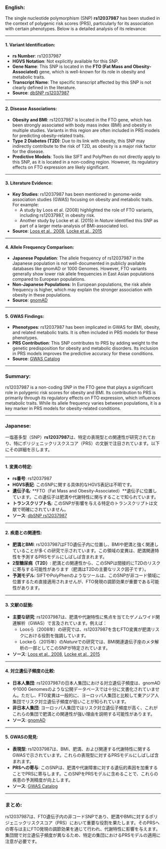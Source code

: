 ### English:
The single nucleotide polymorphism (SNP) **rs12037987** has been studied in the context of polygenic risk scores (PRS), particularly for its association with certain phenotypes. Below is a detailed analysis of its relevance:

---

#### 1. Variant Identification:
- **rs Number**: rs12037987
- **HGVS Notation**: Not explicitly available for this SNP.
- **Gene Name**: This SNP is located in the **FTO (Fat Mass and Obesity-Associated)** gene, which is well-known for its role in obesity and metabolic traits.
- **Transcript Name**: The specific transcript affected by this SNP is not clearly defined in the literature.
- **Source**: [dbSNP rs12037987](https://www.ncbi.nlm.nih.gov/snp/rs12037987)

---

#### 2. Disease Associations:
- **Obesity and BMI**: rs12037987 is located in the FTO gene, which has been strongly associated with body mass index (BMI) and obesity in multiple studies. Variants in this region are often included in PRS models for predicting obesity-related traits.
- **Type 2 Diabetes (T2D)**: Due to its link with obesity, this SNP may indirectly contribute to the risk of T2D, as obesity is a major risk factor for the disease.
- **Predictive Models**: Tools like SIFT and PolyPhen do not directly apply to this SNP, as it is located in a non-coding region. However, its regulatory effects on FTO expression are likely significant.

---

#### 3. Literature Evidence:
- **Key Studies**: rs12037987 has been mentioned in genome-wide association studies (GWAS) focusing on obesity and metabolic traits. For example:
  - A study by Loos et al. (2008) highlighted the role of FTO variants, including rs12037987, in obesity risk.
  - Another study by Locke et al. (2015) in *Nature* identified this SNP as part of a larger meta-analysis of BMI-associated loci.
- **Source**: [Loos et al., 2008](https://pubmed.ncbi.nlm.nih.gov/18454148/), [Locke et al., 2015](https://pubmed.ncbi.nlm.nih.gov/25673413/)

---

#### 4. Allele Frequency Comparison:
- **Japanese Population**: The allele frequency of rs12037987 in the Japanese population is not well-documented in publicly available databases like gnomAD or 1000 Genomes. However, FTO variants generally show lower risk allele frequencies in East Asian populations compared to European populations.
- **Non-Japanese Populations**: In European populations, the risk allele frequency is higher, which may explain the stronger association with obesity in these populations.
- **Source**: [gnomAD](https://gnomad.broadinstitute.org/)

---

#### 5. GWAS Findings:
- **Phenotypes**: rs12037987 has been implicated in GWAS for BMI, obesity, and related metabolic traits. It is often included in PRS models for these phenotypes.
- **PRS Contribution**: This SNP contributes to PRS by adding weight to the genetic predisposition for obesity and metabolic disorders. Its inclusion in PRS models improves the predictive accuracy for these conditions.
- **Source**: [GWAS Catalog](https://www.ebi.ac.uk/gwas/)

---

### Summary:
rs12037987 is a non-coding SNP in the FTO gene that plays a significant role in polygenic risk scores for obesity and BMI. Its contribution to PRS is primarily through its regulatory effects on FTO expression, which influences metabolic traits. While its allele frequency varies between populations, it is a key marker in PRS models for obesity-related conditions.

---

### Japanese:
一塩基多型（SNP）**rs12037987**は、特定の表現型との関連性が研究されており、特にポリジェニックリスクスコア（PRS）の文脈で注目されています。以下にその詳細を示します。

---

#### 1. 変異の特定:
- **rs番号**: rs12037987
- **HGVS表記**: このSNPに関する具体的なHGVS表記は不明です。
- **遺伝子名**: **FTO（Fat Mass and Obesity-Associated）**遺伝子に位置しています。この遺伝子は肥満や代謝特性に関与することで知られています。
- **トランスクリプト名**: このSNPが影響を与える特定のトランスクリプトは文献で明確にされていません。
- **ソース**: [dbSNP rs12037987](https://www.ncbi.nlm.nih.gov/snp/rs12037987)

---

#### 2. 疾患との関連性:
- **肥満とBMI**: rs12037987はFTO遺伝子内に位置し、BMIや肥満と強く関連していることが多くの研究で示されています。この領域の変異は、肥満関連特性を予測するPRSモデルにしばしば含まれます。
- **2型糖尿病（T2D）**: 肥満との関連性から、このSNPは間接的にT2Dのリスクに寄与する可能性があります（肥満はT2Dの主要なリスク因子です）。
- **予測モデル**: SIFTやPolyPhenのようなツールは、このSNPが非コード領域に位置するため直接適用されませんが、FTO発現の調節効果が重要である可能性があります。

---

#### 3. 文献の証拠:
- **主要な研究**: rs12037987は、肥満や代謝特性に焦点を当てたゲノムワイド関連解析（GWAS）で言及されています。例えば：
  - Loosら（2008年）の研究では、rs12037987を含むFTO変異が肥満リスクにおける役割を強調しています。
  - Lockeら（2015年）の*Nature*での研究では、BMI関連遺伝子座のメタ解析の一部としてこのSNPが特定されています。
- **ソース**: [Loos et al., 2008](https://pubmed.ncbi.nlm.nih.gov/18454148/), [Locke et al., 2015](https://pubmed.ncbi.nlm.nih.gov/25673413/)

---

#### 4. 対立遺伝子頻度の比較:
- **日本人集団**: rs12037987の日本人集団における対立遺伝子頻度は、gnomADや1000 Genomesのような公開データベースでは十分に文書化されていません。ただし、FTO変異は一般的に、ヨーロッパ人集団と比較して東アジア人集団でリスク対立遺伝子頻度が低いことが知られています。
- **非日本人集団**: ヨーロッパ人集団ではリスク対立遺伝子頻度が高く、これがこれらの集団で肥満との関連性が強い理由を説明する可能性があります。
- **ソース**: [gnomAD](https://gnomad.broadinstitute.org/)

---

#### 5. GWASの発見:
- **表現型**: rs12037987は、BMI、肥満、および関連する代謝特性に関するGWASで示されています。これらの表現型に対するPRSモデルにしばしば含まれます。
- **PRSへの寄与**: このSNPは、肥満や代謝障害に対する遺伝的素因を加重することでPRSに寄与します。このSNPをPRSモデルに含めることで、これらの疾患の予測精度が向上します。
- **ソース**: [GWAS Catalog](https://www.ebi.ac.uk/gwas/)

---

### まとめ:
rs12037987は、FTO遺伝子内の非コードSNPであり、肥満やBMIに対するポリジェニックリスクスコア（PRS）において重要な役割を果たします。そのPRSへの寄与は主にFTO発現の調節効果を通じて行われ、代謝特性に影響を与えます。集団間で対立遺伝子頻度が異なるため、特定の集団におけるPRSモデルの適用に注意が必要です。
